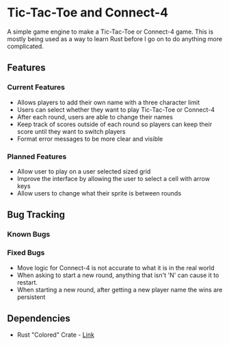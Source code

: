 # Tic-Tac-Toe and Connect-4 #

A simple game engine to make a Tic-Tac-Toe or Connect-4 game. This is mostly being used as a 
way to learn Rust before I go on to do anything more complicated.


## Features ##

### Current Features ###
* Allows players to add their own name with a three character limit
* Users can select whether they want to play Tic-Tac-Toe or Connect-4 
* After each round, users are able to change their names
* Keep track of scores outside of each round so players can keep their score until they want to switch players
* Format error messages to be more clear and visible


### Planned Features ###
* Allow user to play on a user selected sized grid
* Improve the interface by allowing the user to select a cell with arrow keys
* Allow users to change what their sprite is between rounds


## Bug Tracking ##

### Known Bugs ###


### Fixed Bugs ###
* Move logic for Connect-4 is not accurate to what it is in the real world
* When asking to start a new round, anything that isn't 'N' can cause it to restart.
* When starting a new round, after getting a new player name the wins are persistent


## Dependencies ##
* Rust "Colored" Crate - [Link](https://github.com/colored-rs/colored/tree/master?tab=readme-ov-file)